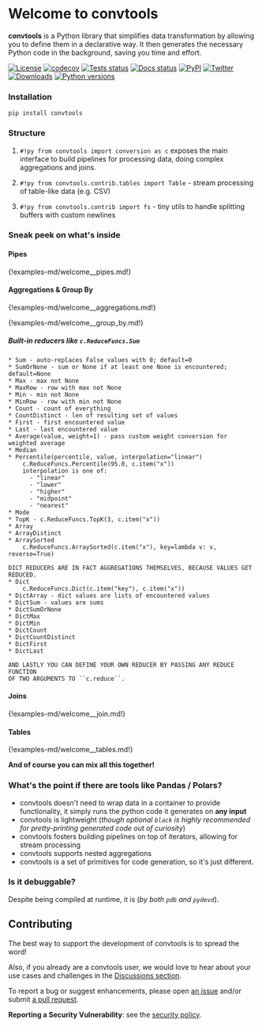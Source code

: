 # Welcome to convtools

**convtools** is a Python library that simplifies data transformation by
allowing you to define them in a declarative way. It then generates the
necessary Python code in the background, saving you time and effort.

[![License](https://img.shields.io/github/license/westandskif/convtools.svg)](https://github.com/westandskif/convtools/blob/master/LICENSE.txt)
[![codecov](https://codecov.io/gh/westandskif/convtools/branch/master/graph/badge.svg)]( https://codecov.io/gh/westandskif/convtools)
[![Tests status](https://github.com/westandskif/convtools/workflows/tests/badge.svg)](https://github.com/westandskif/convtools/actions/workflows/pytest.yml)
[![Docs status](https://readthedocs.org/projects/convtools/badge/?version=latest)](https://convtools.readthedocs.io/en/latest/?badge=latest)
[![PyPI](https://badge.fury.io/py/convtools.svg)](https://pypi.org/project/convtools/)
[![Twitter](https://img.shields.io/twitter/url?label=convtools&style=social&url=https%3A%2F%2Ftwitter.com%2Fconvtools)](https://twitter.com/convtools)
[![Downloads](https://static.pepy.tech/badge/convtools)](https://pepy.tech/project/convtools)
[![Python versions](https://img.shields.io/pypi/pyversions/convtools.svg)](https://pypi.org/project/convtools/)

### Installation
```
pip install convtools
```

### Structure

1. `#!py from convtools import conversion as c` exposes the main interface to
   build pipelines for processing data, doing complex aggregations and joins.

1. `#!py from convtools.contrib.tables import Table` - stream processing of
   table-like data (e.g. CSV)

1. `#!py from convtools.contrib import fs` - tiny utils to handle splitting
   buffers with custom newlines


### Sneak peek on what's inside

#### Pipes

{!examples-md/welcome__pipes.md!}

#### Aggregations & Group By

{!examples-md/welcome__aggregations.md!}

{!examples-md/welcome__group_by.md!}

##### Built-in reducers like `c.ReduceFuncs.Sum`
    * Sum - auto-replaces False values with 0; default=0
    * SumOrNone - sum or None if at least one None is encountered; default=None
    * Max - max not None
    * MaxRow - row with max not None
    * Min - min not None
    * MinRow - row with min not None
    * Count - count of everything
    * CountDistinct - len of resulting set of values
    * First - first encountered value
    * Last - last encountered value
    * Average(value, weight=1) - pass custom weight conversion for weighted average
    * Median
    * Percentile(percentile, value, interpolation="linear")
        c.ReduceFuncs.Percentile(95.0, c.item("x"))
        interpolation is one of:
          - "linear"
          - "lower"
          - "higher"
          - "midpoint"
          - "nearest"
    * Mode
    * TopK - c.ReduceFuncs.TopK(3, c.item("x"))
    * Array
    * ArrayDistinct
    * ArraySorted
        c.ReduceFuncs.ArraySorted(c.item("x"), key=lambda v: v, reverse=True)

    DICT REDUCERS ARE IN FACT AGGREGATIONS THEMSELVES, BECAUSE VALUES GET REDUCED.
    * Dict
        c.ReduceFuncs.Dict(c.item("key"), c.item("x"))
    * DictArray - dict values are lists of encountered values
    * DictSum - values are sums
    * DictSumOrNone
    * DictMax
    * DictMin
    * DictCount
    * DictCountDistinct
    * DictFirst
    * DictLast

    AND LASTLY YOU CAN DEFINE YOUR OWN REDUCER BY PASSING ANY REDUCE FUNCTION
    OF TWO ARGUMENTS TO ``c.reduce``.

#### Joins

{!examples-md/welcome__join.md!}

#### Tables

{!examples-md/welcome__tables.md!}


**And of course you can mix all this together!**

### What's the point if there are tools like Pandas / Polars?

* convtools doesn't need to wrap data in a container to provide functionality,
  it simply runs the python code it generates on **any input**
* convtools is lightweight (_though optional `black` is highly recommended for
  pretty-printing generated code out of curiosity_)
* convtools fosters building pipelines on top of iterators, allowing for stream
  processing
* convtools supports nested aggregations
* convtools is a set of primitives for code generation, so it's just different.

### Is it debuggable?
Despite being compiled at runtime, it is (_by both `pdb` and `pydevd`_).

## Contributing

The best way to support the development of convtools is to spread the word!

Also, if you already are a convtools user, we would love to hear about your use
cases and challenges in the [Discussions
section](https://github.com/westandskif/convtools/discussions).

To report a bug or suggest enhancements, please open [an
issue](https://github.com/westandskif/convtools/issues) and/or submit [a pull
request](https://github.com/westandskif/convtools/pulls).


**Reporting a Security Vulnerability**: see the [security policy](https://github.com/westandskif/convtools/security/policy).
